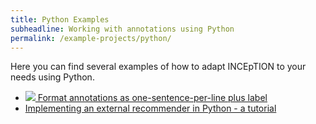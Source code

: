 ```yaml
---
title: Python Examples
subheadline: Working with annotations using Python
permalink: /example-projects/python/
---
```


Here you can find several examples of how to adapt INCEpTION to your needs using Python.

* [<img src="https://colab.research.google.com/assets/colab-badge.svg"/> Format annotations as one-sentence-per-line plus label][1]
* [Implementing an external recommender in Python - a tutorial][2]

[1]: https://colab.research.google.com/github/inception-project/inception-project.github.io/blob/master/_example-projects/python/INCEpTION_Annotations_as_one_sentence_and_label_per_line.ipynb
[2]: https://github.com/inception-project/inception-external-recommender/blob/master/Tutorial.ipynb